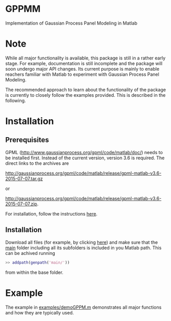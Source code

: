 # GPPMM
Implementation of Gaussian Process Panel Modeling in Matlab

# Note

While all major functionality is available, this package is still in a rather early stage. For example, documentation is still incomplete and the package will soon undergo major API changes. Its current purpose is mainly to enable reachers familiar with Matlab to experiment with Gaussian Process Panel Modeling. 

The recommended approach to learn about the functionality of the package is currently to closely follow the examples provided. This is described in the following.


# Installation

## Prerequisites

GPML (http://www.gaussianprocess.org/gpml/code/matlab/doc/) needs to be installed first. Instead of the current version, version 3.6 is required. The direct links to the archives are

http://gaussianprocess.org/gpml/code/matlab/release/gpml-matlab-v3.6-2015-07-07.tar.gz

or

http://gaussianprocess.org/gpml/code/matlab/release/gpml-matlab-v3.6-2015-07-07.zip.

For installation, follow the instructions [here](http://www.gaussianprocess.org/gpml/code/matlab/doc/).

## Installation

Download all files (for example, by clicking [here](https://github.com/karchjd/GPPMM/archive/master.zip)) and make sure that the [main](main/) folder including all its subfolders is included in you Matlab path. This can be achived running

```matlab
>> addpath(genpath('main/'))
```

from within the base folder.

# Example

The example in [examples/demoGPPM.m](examples/demoGPPM.m) demonstrates all major functions and how they are typically used.
